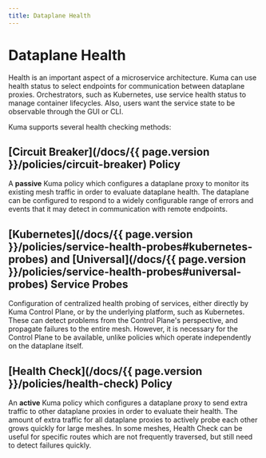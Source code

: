 ```yaml
---
title: Dataplane Health
---
```

# Dataplane Health

Health is an important aspect of a microservice architecture. Kuma can use health status
to select endpoints for communication between dataplane proxies.
Orchestrators, such as Kubernetes, use service health status to manage container lifecycles.
Also, users want the service state to be observable through the GUI or CLI.


Kuma supports several health checking methods:

## [Circuit Breaker](/docs/{{ page.version }}/policies/circuit-breaker) Policy

  A **passive** Kuma policy which configures a dataplane proxy to monitor its existing
  mesh traffic in order to evaluate dataplane health. The dataplane can be configured to
  respond to a widely configurable range of errors and events that it may detect in communication
  with remote endpoints.

## [Kubernetes](/docs/{{ page.version }}/policies/service-health-probes#kubernetes-probes) and [Universal](/docs/{{ page.version }}/policies/service-health-probes#universal-probes) Service Probes

  Configuration of centralized health probing of services, either directly by Kuma Control Plane,
  or by the underlying platform, such as Kubernetes.  These can detect problems from the
  Control Plane's perspective, and propagate failures to the entire mesh. However, it is necessary
  for the Control Plane to be available, unlike policies which operate independently on the
  dataplane itself.

## [Health Check](/docs/{{ page.version }}/policies/health-check) Policy

  An **active** Kuma policy which configures a dataplane proxy to send extra traffic
  to other dataplane proxies in order to evaluate their health. The amount of extra traffic
  for all dataplane proxies to actively probe each other grows quickly for large meshes. In some
  meshes, Health Check can be useful for specific routes which are not frequently traversed,
  but still need to detect failures quickly.
